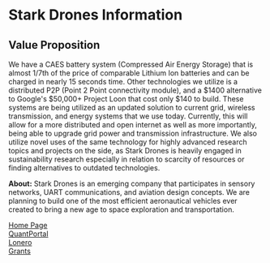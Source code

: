 # Stark Drones Information
## Value Proposition
We have a CAES battery system (Compressed Air Energy Storage) that is almost 1/7th of the price of comparable Lithium Ion batteries and can be charged in nearly 15 seconds time. Other technologies we utilize is a distributed P2P (Point 2 Point connectivity module), and a $1400 alternative to Google's $50,000+ Project Loon that cost only $140 to build. These systems are being utilized as an updated solution to current grid, wireless transmission, and energy systems that we use today. Currently, this will allow for a more distributed and open internet as well as more importantly, being able to upgrade grid power and transmission infrastructure. We also utilize novel uses of the same technology for highly advanced research topics and projects on the side, as Stark Drones is heavily engaged in sustainability research especially in relation to scarcity of resources or finding alternatives to outdated technologies.

**About:** Stark Drones is an emerging company that participates in sensory networks, UART communications, and aviation design concepts. We are planning to build one of the most efficient aeronautical vehicles ever created to bring a new age to space exploration and transportation. 

[Home Page](https://www.starkdrones.org)  
[QuantPortal](https://aiqaunt.co)  
[Lonero](https://lonero.org)  
[Grants]()
